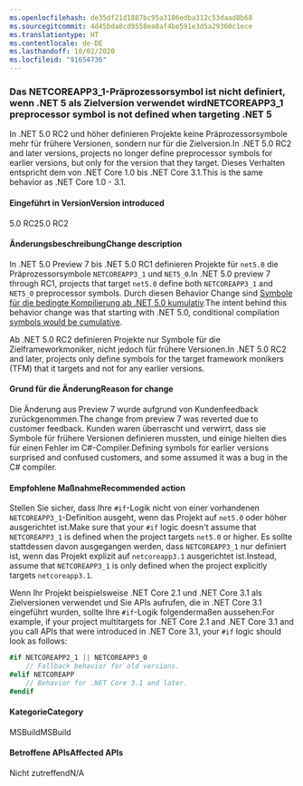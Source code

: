 ```yaml
---
ms.openlocfilehash: de35df21d1887bc95a3106edba312c53daad8b68
ms.sourcegitcommit: 4d45bda8cd9558ea8af4be591e3d5a29360c1ece
ms.translationtype: HT
ms.contentlocale: de-DE
ms.lasthandoff: 10/02/2020
ms.locfileid: "91654736"
---
```

### <a name="netcoreapp3_1-preprocessor-symbol-is-not-defined-when-targeting-net-5"></a><span data-ttu-id="f83f1-101">Das NETCOREAPP3_1-Präprozessorsymbol ist nicht definiert, wenn .NET 5 als Zielversion verwendet wird</span><span class="sxs-lookup"><span data-stu-id="f83f1-101">NETCOREAPP3_1 preprocessor symbol is not defined when targeting .NET 5</span></span>

<span data-ttu-id="f83f1-102">In .NET 5.0 RC2 und höher definieren Projekte keine Präprozessorsymbole mehr für frühere Versionen, sondern nur für die Zielversion.</span><span class="sxs-lookup"><span data-stu-id="f83f1-102">In .NET 5.0 RC2 and later versions, projects no longer define preprocessor symbols for earlier versions, but only for the version that they target.</span></span> <span data-ttu-id="f83f1-103">Dieses Verhalten entspricht dem von .NET Core 1.0 bis .NET Core 3.1.</span><span class="sxs-lookup"><span data-stu-id="f83f1-103">This is the same behavior as .NET Core 1.0 - 3.1.</span></span>

#### <a name="version-introduced"></a><span data-ttu-id="f83f1-104">Eingeführt in Version</span><span class="sxs-lookup"><span data-stu-id="f83f1-104">Version introduced</span></span>

<span data-ttu-id="f83f1-105">5.0 RC2</span><span class="sxs-lookup"><span data-stu-id="f83f1-105">5.0 RC2</span></span>

#### <a name="change-description"></a><span data-ttu-id="f83f1-106">Änderungsbeschreibung</span><span class="sxs-lookup"><span data-stu-id="f83f1-106">Change description</span></span>

<span data-ttu-id="f83f1-107">In .NET 5.0 Preview 7 bis .NET 5.0 RC1 definieren Projekte für `net5.0` die Präprozessorsymbole `NETCOREAPP3_1` und `NET5_0`.</span><span class="sxs-lookup"><span data-stu-id="f83f1-107">In .NET 5.0 preview 7 through RC1, projects that target `net5.0` define both `NETCOREAPP3_1` and `NET5_0` preprocessor symbols.</span></span> <span data-ttu-id="f83f1-108">Durch diesen Behavior Change sind [Symbole für die bedingte Kompilierung ab .NET 5.0 kumulativ](https://github.com/dotnet/designs/blob/main/accepted/2020/net5/net5.md#preprocessor-symbols).</span><span class="sxs-lookup"><span data-stu-id="f83f1-108">The intent behind this behavior change was that starting with .NET 5.0, conditional compilation [symbols would be cumulative](https://github.com/dotnet/designs/blob/main/accepted/2020/net5/net5.md#preprocessor-symbols).</span></span>

<span data-ttu-id="f83f1-109">Ab .NET 5.0 RC2 definieren Projekte nur Symbole für die Zielframeworkmoniker, nicht jedoch für frühere Versionen.</span><span class="sxs-lookup"><span data-stu-id="f83f1-109">In .NET 5.0 RC2 and later, projects only define symbols for the target framework monikers (TFM) that it targets and not for any earlier versions.</span></span>

#### <a name="reason-for-change"></a><span data-ttu-id="f83f1-110">Grund für die Änderung</span><span class="sxs-lookup"><span data-stu-id="f83f1-110">Reason for change</span></span>

<span data-ttu-id="f83f1-111">Die Änderung aus Preview 7 wurde aufgrund von Kundenfeedback zurückgenommen.</span><span class="sxs-lookup"><span data-stu-id="f83f1-111">The change from preview 7 was reverted due to customer feedback.</span></span> <span data-ttu-id="f83f1-112">Kunden waren überrascht und verwirrt, dass sie Symbole für frühere Versionen definieren mussten, und einige hielten dies für einen Fehler im C#-Compiler.</span><span class="sxs-lookup"><span data-stu-id="f83f1-112">Defining symbols for earlier versions surprised and confused customers, and some assumed it was a bug in the C# compiler.</span></span>

#### <a name="recommended-action"></a><span data-ttu-id="f83f1-113">Empfohlene Maßnahme</span><span class="sxs-lookup"><span data-stu-id="f83f1-113">Recommended action</span></span>

<span data-ttu-id="f83f1-114">Stellen Sie sicher, dass Ihre `#if`-Logik nicht von einer vorhandenen `NETCOREAPP3_1`-Definition ausgeht, wenn das Projekt auf `net5.0` oder höher ausgerichtet ist.</span><span class="sxs-lookup"><span data-stu-id="f83f1-114">Make sure that your `#if` logic doesn't assume that `NETCOREAPP3_1` is defined when the project targets `net5.0` or higher.</span></span> <span data-ttu-id="f83f1-115">Es sollte stattdessen davon ausgegangen werden, dass `NETCOREAPP3_1` nur definiert ist, wenn das Projekt explizit auf `netcoreapp3.1` ausgerichtet ist.</span><span class="sxs-lookup"><span data-stu-id="f83f1-115">Instead, assume that `NETCOREAPP3_1` is only defined when the project explicitly targets `netcoreapp3.1`.</span></span>

<span data-ttu-id="f83f1-116">Wenn Ihr Projekt beispielsweise .NET Core 2.1 und .NET Core 3.1 als Zielversionen verwendet und Sie APIs aufrufen, die in .NET Core 3.1 eingeführt wurden, sollte Ihre `#if`-Logik folgendermaßen aussehen:</span><span class="sxs-lookup"><span data-stu-id="f83f1-116">For example, if your project multitargets for .NET Core 2.1 and .NET Core 3.1 and you call APIs that were introduced in .NET Core 3.1, your `#if` logic should look as follows:</span></span>

```csharp
#if NETCOREAPP2_1 || NETCOREAPP3_0
    // Fallback behavior for old versions.
#elif NETCOREAPP
    // Behavior for .NET Core 3.1 and later.
#endif
```

#### <a name="category"></a><span data-ttu-id="f83f1-117">Kategorie</span><span class="sxs-lookup"><span data-stu-id="f83f1-117">Category</span></span>

<span data-ttu-id="f83f1-118">MSBuild</span><span class="sxs-lookup"><span data-stu-id="f83f1-118">MSBuild</span></span>

#### <a name="affected-apis"></a><span data-ttu-id="f83f1-119">Betroffene APIs</span><span class="sxs-lookup"><span data-stu-id="f83f1-119">Affected APIs</span></span>

<span data-ttu-id="f83f1-120">Nicht zutreffend</span><span class="sxs-lookup"><span data-stu-id="f83f1-120">N/A</span></span>

<!--

#### Affected APIs

Not detectable via API analysis.

-->
